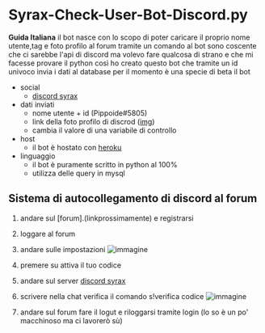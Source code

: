 # Syrax-Check-User-Bot-Discord.py
**Guida Italiana**
il bot nasce con lo scopo di poter caricare il proprio nome utente,tag e foto profilo al forum tramite un comando al bot
sono coscente che ci sarebbe l'api di discord ma volevo fare qualcosa di strano e che mi facesse provare il python
così ho creato questo bot che tramite un id univoco invia i dati al database per il momento è una specie di beta il bot

* social
  * [discord syrax](https://discord.io/SyraxCommunity)  
* dati inviati
  * nome utente + id (Pippoide#5805)
  * link della foto profilo di discrod ([img](https://cdn.discordapp.com/avatars/406544702918230017/154d3ed3745395f8e98e565f9a091e4b.png?size=512))
  * cambia il valore di una variabile di controllo
* host
  * il bot è hostato con [heroku](https://www.heroku.com)
* linguaggio
  * il bot è puramente scritto in python al 100%
  * utilizza delle query in mysql

## Sistema di autocollegamento di discord al forum
1. andare sul [forum].(linkprossimamente) e registrarsi
2. loggare al forum
3. andare sulle impostazioni ![immagine](https://user-images.githubusercontent.com/76634450/138183666-1915f5a5-d62b-4d9f-90c3-9fa1a67574b6.png)
4. premere su attiva il tuo codice
5. andare sul server [discord syrax](https://discord.io/SyraxCommunity)  
6. scrivere nella chat verifica il comando s!verifica codice ![immagine](https://user-images.githubusercontent.com/76634450/138183993-9914799f-51ec-445c-8fab-4515fed6a9e1.png)

7. andare sul forum fare il logut e riloggarsi tramite login (lo so è un po' macchinoso ma ci lavorerò sù)
